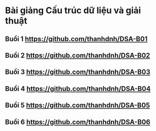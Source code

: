 # Bài giảng Cấu trúc dữ liệu và giải thuật

## Buổi 1 https://github.com/thanhdnh/DSA-B01
## Buổi 2 https://github.com/thanhdnh/DSA-B02
## Buổi 3 https://github.com/thanhdnh/DSA-B03
## Buổi 4 https://github.com/thanhdnh/DSA-B04
## Buổi 5 https://github.com/thanhdnh/DSA-B05
## Buổi 6 https://github.com/thanhdnh/DSA-B06
